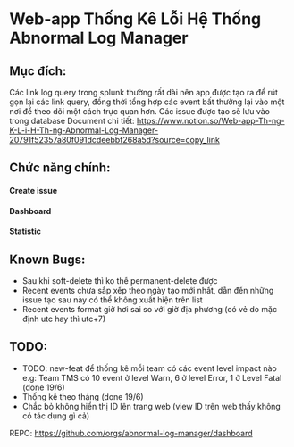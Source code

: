 # Web-app Thống Kê Lỗi Hệ Thống Abnormal Log Manager

## Mục đích:

Các link log query trong splunk thường rất dài nên app được tạo ra để rút gọn lại các link query, đồng thời tổng hợp các event bất thường lại vào một nơi để theo dõi một cách trực quan hơn. Các issue được tạo sẽ lưu vào trong database
Document chi tiết: https://www.notion.so/Web-app-Th-ng-K-L-i-H-Th-ng-Abnormal-Log-Manager-20791f52357a80f091dcdeebbf268a5d?source=copy_link

## Chức năng chính:
#### Create issue
#### Dashboard
#### Statistic

## Known Bugs:

- Sau khi soft-delete thì ko thể permanent-delete được
- Recent events chưa sắp xếp theo ngày tạo mới nhất, dẫn đến những issue tạo sau này có thể không xuất hiện trên list
- Recent events format giờ hơi sai so với giờ địa phương (có vẻ do mặc định utc hay thì utc+7)

## TODO:

- TODO: new-feat để thống kê mỗi team có các event level impact nào
e.g: Team TMS có 10 event ở level Warn, 6 ở level Error, 1 ở Level Fatal (done 19/6)
- Thống kê theo tháng (done 19/6)
- Chắc bỏ không hiển thị ID lên trang web (view ID trên web thấy không có tác dụng gì cả)

REPO: https://github.com/orgs/abnormal-log-manager/dashboard
